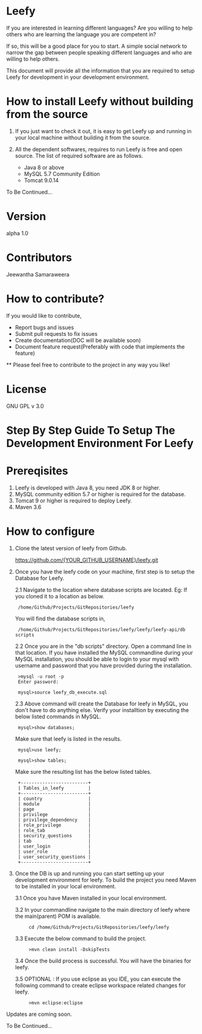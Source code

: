 
Leefy
=====

If you are interested in learning different languages?
Are you willing to help others who are learning the language you are competent in?

If so, this will be a good place for you to start. A simple social network to narrow the gap between people speaking different languages and who are willing to help others.

This document will provide all the information that you are required to setup Leefy for development in your development environment.

How to install Leefy without building from the source
======================================================
1. If you just want to check it out, it is easy to get Leefy up and running in your local machine without building it from the source.

2. All the dependent softwares, requires to run Leefy is free and open source. The list of required software are as follows.
    * Java 8 or above
    * MySQL 5.7 Community Edition
    * Tomcat 9.0.14

To Be Continued...

Version
=====
alpha 1.0

Contributors
=====
Jeewantha Samaraweera

How to contribute?
==================
If you would like to contribute,
* Report bugs and issues
* Submit pull requests to fix issues
* Create documentation(DOC will be available soon)
* Document feature request(Preferably with code that implements the feature)

** Please feel free to contribute to the project in any way you like!

License
=======
GNU GPL v 3.0

Step By Step Guide To Setup The Development Environment For Leefy
=================================================================

Prereqisites
============
1. Leefy is developed with Java 8, you need JDK 8 or higher.
2. MySQL community edition 5.7 or higher is required for the database.
3. Tomcat 9 or higher is required to deploy Leefy.
4. Maven 3.6
 
How to configure
================
1. Clone the latest version of leefy from Github.
	
	https://github.com/{YOUR_GITHUB_USERNAME}/leefy.git

2. Once you have the leefy code on your machine, first step is to setup the Database for Leefy.
	
	2.1 Navigate to the location where database scripts are located.
		Eg: If you cloned it to a location as below.
	
		/home/Github/Projects/GitRepositories/leefy

	You will find the database scripts in,
		
		/home/Github/Projects/GitRepositories/leefy/leefy/leefy-api/db scripts

	2.2 Once you are in the "db scripts" directory. Open a command line in that location. If you have installed the MySQL
	commandline during your MySQL installation, you should be able to login to your mysql with username and password that
	you have provided during the installation.
	
	    >mysql -u root -p
	    Enter password:
	    
	    mysql>source leefy_db_execute.sql
	
	2.3 Above command will create the Database for leefy in MySQL, you don't have to do anything else. Verify your installtion 
	by executing the below listed commands in MySQL.
	    
	    mysql>show databases;
	    
	Make sure that leefy is listed in the results.
	
	    mysql>use leefy;
	    
	    mysql>show tables;
	
	Make sure the resulting list has the below listed tables.
	
	    +-------------------------+
        | Tables_in_leefy         |
        +-------------------------+
        | country                 |
        | module                  |
        | page                    |
        | privilege               |
        | privilege_dependency    |
        | role_privilege          |
        | role_tab                |
        | security_questions      |
        | tab                     |
        | user_login              |
        | user_role               |
        | user_security_questions |
        +-------------------------+
        
3. Once the DB is up and running you can start setting up your development environment for leefy. To build the project you
need Maven to be installed in your local environment.
    
    3.1 Once you have Maven installed in your local environment.
    
    3.2 In your commandline navigate to the main directory of leefy where the main(parent) POM is available.
    
            cd /home/Github/Projects/GitRepositories/leefy/leefy
    
    3.3 Execute the below command to build the project.
            
            >mvn clean install -DskipTests
            
    3.4 Once the build process is successful. You will have the binaries for leefy.
    
    3.5 OPTIONAL : If you use eclipse as you IDE, you can execute the following command to create eclipse workspace 
    related changes for leefy.
    
            >mvn eclipse:eclipse
            
            

Updates are coming soon.
    
To Be Continued...

